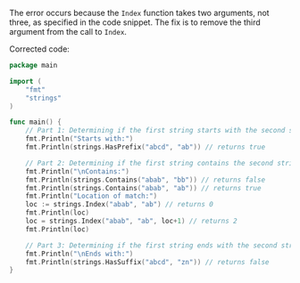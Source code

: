 
The error occurs because the `Index` function takes two arguments, not three, as specified in the code snippet. The fix is to remove the third argument from the call to `Index`.

Corrected code:
```go
package main

import (
	"fmt"
	"strings"
)

func main() {
	// Part 1: Determining if the first string starts with the second string
	fmt.Println("Starts with:")
	fmt.Println(strings.HasPrefix("abcd", "ab")) // returns true

	// Part 2: Determining if the first string contains the second string at any location
	fmt.Println("\nContains:")
	fmt.Println(strings.Contains("abab", "bb")) // returns false
	fmt.Println(strings.Contains("abab", "ab")) // returns true
	fmt.Println("Location of match:")
	loc := strings.Index("abab", "ab") // returns 0
	fmt.Println(loc)
	loc = strings.Index("abab", "ab", loc+1) // returns 2
	fmt.Println(loc)

	// Part 3: Determining if the first string ends with the second string
	fmt.Println("\nEnds with:")
	fmt.Println(strings.HasSuffix("abcd", "zn")) // returns false
}
```
